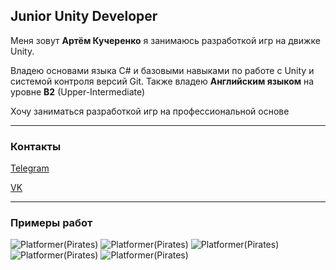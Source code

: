 ## Junior Unity Developer
Меня зовут **Артём Кучеренко** я занимаюсь разработкой игр на движке Unity.

Владею основами языка C# и базовыми навыками по работе с Unity и системой контроля версий Git. Также владею **Английским языком** на уровне **B2** (Upper-Intermediate)

Хочу заниматься разработкой игр на профессиональной основе

***

### Контакты

[Telegram](https://t.me/Happy_Cha0s)

[VK](https://vk.com/happy_cha0s)

***

### Примеры работ

![Platformer(Pirates)](Pir_1.gif)
![Platformer(Pirates)](Pir_2.gif)
![Platformer(Pirates)](Pir_3.gif)
![Platformer(Pirates)](Pir_4.gif)
![Platformer(Pirates)](Pir_5.gif)
